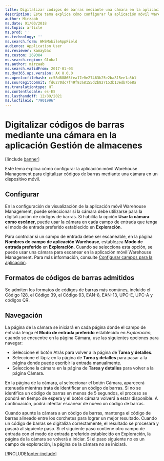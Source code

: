 ```yaml
---
title: Digitalizar códigos de barras mediante una cámara en la aplicación Gestión de almacenes
description: Este tema explica cómo configurar la aplicación móvil Warehouse Management para digitalizar códigos de barras mediante una cámara en un dispositivo móvil.
author: Mirzaab
ms.date: 01/03/2018
ms.topic: article
ms.prod: ''
ms.technology: ''
ms.search.form: WHSMobileAppField
audience: Application User
ms.reviewer: kamaybac
ms.custom: 269384
ms.search.region: Global
ms.author: mirzaab
ms.search.validFrom: 2017-01-03
ms.dyn365.ops.version: AX 8.0.0
ms.openlocfilehash: cc58d88865fea17e0e27463b25e2ba815ee1a5b1
ms.sourcegitcommit: fd6270dc7f49f93a8155d2b827153b13edb7be8a
ms.translationtype: HT
ms.contentlocale: es-ES
ms.lasthandoff: 12/09/2021
ms.locfileid: "7901996"
---
```

# <a name="scan-bar-codes-using-a-camera-in-the-warehouse-management-mobile-app"></a>Digitalizar códigos de barras mediante una cámara en la aplicación Gestión de almacenes

[!include [banner](../includes/banner.md)]

Este tema explica cómo configurar la aplicación móvil Warehouse Management para digitalizar códigos de barras mediante una cámara en un dispositivo móvil.

## <a name="setup"></a>Configurar

En la configuración de visualización de la aplicación móvil Warehouse Management, puede seleccionar si la cámara debe utilizarse para la digitalización de códigos de barras. Si habilita la opción **Usar la cámara como escáner**, puede usar la cámara en cada campo de entrada que tenga el modo de entrada preferido establecido en **Exploración**.

Para controlar si un campo de entrada debe ser escaneable, en la página **Nombres de campo de aplicación Warehouse**, establezca **Modo de entrada preferido** en **Exploración**. Cuando se selecciona esta opción, se puede usar una cámara para escanear en la aplicación móvil Warehouse Management. Para más información, consulte [Configurar campos para la aplicación](configure-app-field-names-priorities-warehouse.md).

## <a name="supported-bar-code-formats"></a>Formatos de códigos de barras admitidos

Se admiten los formatos de códigos de barras más comúnes, incluido el Código 128, el Código 39, el Código 93, EAN-8, EAN-13, UPC-E, UPC-A y códigos QR.

## <a name="navigation"></a>Navegación

La página de la cámara se iniciará en cada página donde el campo de entrada tenga el **Modo de entrada preferido** establecido en *Exploración*, cuando se encuentre en la página Cámara, use las siguientes opciones para navegar:

- Seleccione el botón Atrás para volver a la página de **Tarea y detalles**.
- Seleccione el lápiz en la página de **Tarea y detalles** para pasar a la página donde puede escribir la entrada manualmente.
- Seleccione la cámara en la página de **Tarea y detalles** para volver a la página Cámara.

En la página de la cámara, al seleccionar el botón Cámara, aparecerá atenuada mientras trata de identificar un código de barras. Si no se identifica un código de barras en menos de 5 segundos, el proceso se pondrá en tiempo de espera y el botón cámara volverá a estar disponible. A continuación, podrá intentar escanear de nuevo un código de barras.

Cuando apunte la cámara a un código de barras, mantenga el código de barras alineado entre los corchetes para lograr un mejor resultado. Cuando un código de barras se digitaliza correctamente, el resultado se procesará y pasará al siguiente paso. Si el siguiente paso contiene otro campo de entrada con el modo de entrada preferido establecido en Exploración, la página de la cámara se volverá a iniciar. Si el paso siguiente no es un campo de exploración, la página de la cámara no se iniciará.



[!INCLUDE[footer-include](../../includes/footer-banner.md)]